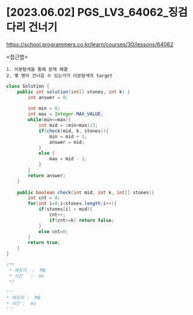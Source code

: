 #   [2023.06.02] PGS_LV3_64062_징검다리 건너기
https://school.programmers.co.kr/learn/courses/30/lessons/64062

<접근법>

```
1. 이분탐색을 통해 문제 해결
2. 몇 명이 건너갈 수 있는가가 이분탐색의 target
```




```java
class Solution {
    public int solution(int[] stones, int k) {
        int answer = 0;
        
        int min = 0;
        int max = Integer.MAX_VALUE;
        while(min<=max){
            int mid = (min+max)/2;
            if(check(mid, k, stones)){
                min = mid + 1;
                answer = mid;
            }
            else {
                max = mid - 1;
            }
        }
        return answer;
    }
    
    public boolean check(int mid, int k, int[] stones){
        int cnt = 0;
        for(int i=0;i<stones.length;i++){
            if(stones[i] < mid){
                cnt++;
                if(cnt>=k) return false;
            }
            else cnt=0;
        }
        return true;
    }
}
```



```js
/**
 * 메모리  :  MB
 * 시간   :  ms
 */
```




```python
'''
* 메모리 :  MB
* 시간 :  ms
'''
```
